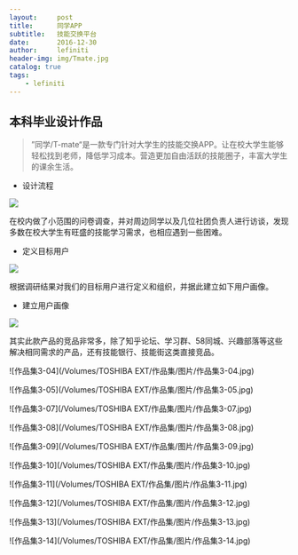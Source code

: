 ```yaml
---
layout:     post
title:      同学APP
subtitle:   技能交换平台
date:       2016-12-30
author:     lefiniti
header-img: img/Tmate.jpg
catalog: true
tags:
    - lefiniti
---
```


## 本科毕业设计作品

> ”同学/T-mate“是一款专门针对大学生的技能交换APP。让在校大学生能够轻松找到老师，降低学习成本。营造更加自由活跃的技能圈子，丰富大学生的课余生活。



+ 设计流程

![](https://ws4.sinaimg.cn/large/006tKfTcly1ftukf18qb3j31kw0hvwpu.jpg)

在校内做了小范围的问卷调查，并对周边同学以及几位社团负责人进行访谈，发现多数在校大学生有旺盛的技能学习需求，也相应遇到一些困难。

+ 定义目标用户

![](https://ws1.sinaimg.cn/large/006tKfTcly1ftukf48tw8j31kw0hvjyo.jpg)

根据调研结果对我们的目标用户进行定义和组织，并据此建立如下用户画像。

+ 建立用户画像

![](https://ws2.sinaimg.cn/large/006tKfTcgy1ftukfw3hhsj31kw0hvdtq.jpg)

其实此款产品的竞品非常多，除了知乎论坛、学习群、58同城、兴趣部落等这些解决相同需求的产品，还有技能银行、技能街这类直接竞品。

![作品集3-04](/Volumes/TOSHIBA EXT/作品集/图片/作品集3-04.jpg)

![作品集3-05](/Volumes/TOSHIBA EXT/作品集/图片/作品集3-05.jpg)



![作品集3-07](/Volumes/TOSHIBA EXT/作品集/图片/作品集3-07.jpg) 

![作品集3-08](/Volumes/TOSHIBA EXT/作品集/图片/作品集3-08.jpg)

![作品集3-09](/Volumes/TOSHIBA EXT/作品集/图片/作品集3-09.jpg)

![作品集3-10](/Volumes/TOSHIBA EXT/作品集/图片/作品集3-10.jpg)

![作品集3-11](/Volumes/TOSHIBA EXT/作品集/图片/作品集3-11.jpg)

![作品集3-12](/Volumes/TOSHIBA EXT/作品集/图片/作品集3-12.jpg)

![作品集3-13](/Volumes/TOSHIBA EXT/作品集/图片/作品集3-13.jpg)

![作品集3-14](/Volumes/TOSHIBA EXT/作品集/图片/作品集3-14.jpg)
